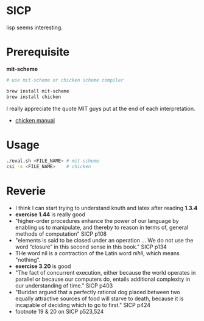 # SICP

lisp seems interesting.

# Prerequisite

**mit-scheme**

```bash
# use mit-scheme or chicken scheme compiler

brew install mit-scheme
brew install chicken
```

I really appreciate the quote MIT guys put at the end of each interpretation.

- [chicken manual](https://wiki.call-cc.org/man/5/Module%20scheme)

# Usage

```bash
./eval.sh <FILE_NAME> # mit-scheme
csi -s <FILE_NAME>    # chicken
```

# Reverie

- I think I can start trying to understand knuth and latex after reading **1.3.4**
- **exercise 1.44** is really good
- "higher-order procedures enhance the power of our language by enabling us to manipulate, and thereby to reason in terms of, general methods of computation" SICP p108
- "elements is said to be closed under an operation ... We do not use the word “closure” in this second sense in this book." SICP p134
- THe word nil is a contraction of the Latin word _nihil_, which means "nothing".
- **exercise 3.20** is good
- "The fact of concurrent execution, either because the world operates in parallel or because our computers do, entails additional complexity in our understanding of time." SICP p403
- "Buridan argued that a perfectly rational dog placed between two equally attractive sources of food will starve to death, because it is incapable of deciding which to go to first." SICP p424
- footnote 19 & 20 on SICP p523,524
